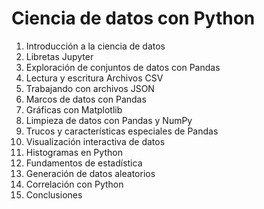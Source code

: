 # Ciencia de datos con Python

1. Introducción a la ciencia de datos
2. Libretas Jupyter
3. Exploración de conjuntos de datos con Pandas
4.  Lectura y escritura Archivos CSV
5.  Trabajando con archivos JSON
6.  Marcos de datos con Pandas 
7.  Gráficas con Matplotlib
8.  Limpieza de datos con Pandas y NumPy
9.  Trucos y características especiales de Pandas
10. Visualización interactiva de datos
11. Histogramas en Python
12. Fundamentos de estadística
13. Generación de datos aleatorios
14. Correlación con Python
15. Conclusiones